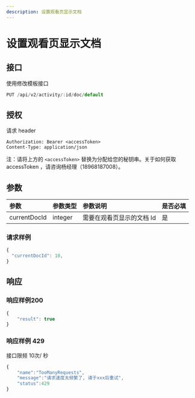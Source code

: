 ```yaml
---
description: 设置观看页显示文档
---
```


# 设置观看页显示文档

## 接口

使用修改模板接口

```javascript
PUT /api/v2/activity/:id/doc/default
```

## 授权

请求 header

```http
Authorization: Bearer <accessToken>
Content-Type: application/json
```

注：请将上方的 `<accessToken>` 替换为分配给您的秘钥串。关于如何获取 accessToken ，请咨询杨经理（18968187008）。

## 参数

| 参数 | 参数类型 | 参数说明 | 是否必填 |
| :--- | :--- | :--- | :--- |
| currentDocId  | integer | 需要在观看页显示的文档 Id | 是 |

### 请求样例

```javascript
{
  "currentDocId": 10,
}
```

## 响应

### 响应样例200

```javascript
{
    "result": true
}
```

### 响应样例 429

接口限频 10次/ 秒

```javascript
{
    "name":"TooManyRequests",
    "message":"请求速度太频繁了, 请于xxx后重试",
    "status":429
}
```

